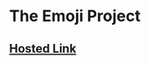 # The Emoji Project

## [Hosted Link](https://sushilk2000.github.io/JavaScript-Assignments/The%20Emoji%20Project/)
